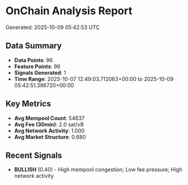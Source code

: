 # OnChain Analysis Report
Generated: 2025-10-09 05:42:53 UTC

## Data Summary
- **Data Points**: 96
- **Feature Points**: 96
- **Signals Generated**: 1
- **Time Range**: 2025-10-07 12:49:03.712063+00:00 to 2025-10-09 05:42:51.386720+00:00

## Key Metrics
- **Avg Mempool Count**: 54637
- **Avg Fee (30min)**: 2.0 sat/vB
- **Avg Network Activity**: 1.000
- **Avg Market Structure**: 0.680

## Recent Signals
- **BULLISH** (0.40) - High mempool congestion; Low fee pressure; High network activity
